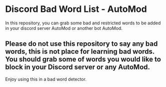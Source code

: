 # Discord Bad Word List - AutoMod

In this repository, you can grab some bad and restricted words to be added in your discord server AutoMod or another bot AutoMod.

## Please do not use this repository to say any bad words, this is not place for learning bad words. You should grab some of words you would like to block in your Discord server or any AutoMod.
Enjoy using this in a bad word detector.
